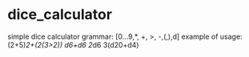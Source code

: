 # dice_calculator
simple dice calculator
grammar: 
[0...9,*, +, >, -,(,),d]
example of usage:
(2+5)*2+(2(3>2))
d6+d6
2*d6
3(d20+d4)
